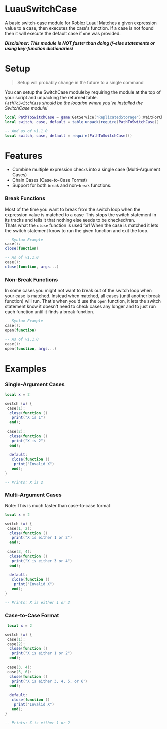 # LuauSwitchCase 
A basic switch-case module for Roblox Luau! Matches a given expression value to a case, then executes the case's function. If a case is not found then it will execute the default case if one was provided.   

***Disclaimer: This module is NOT faster than doing if-else statements or using key-function dictionaries!***

# Setup
> Setup will probably change in the future to a single command

You can setup the SwitchCase module by requiring the module at the top of your script and unpacking the returned table.  
*`PathToSwitchCase` should be the location where you've installed the SwitchCase module!*  
```lua
local PathToSwitchCase = game:GetService("ReplicatedStorage"):WaitForChild("SwitchCase")
local switch, case, default = table.unpack(require(PathToSwitchCase))

-- And as of v1.1.0
local switch, case, default = require(PathToSwitchCase)()
```

# Features
- Combine multiple expression checks into a single case (Multi-Argument Cases)
- Chain Cases (Case-to-Case Format)
- Support for both `break` and non-`break` functions.

### Break Functions
Most of the time you want to break from the switch loop when the expression value is matched to a case. This stops the switch statement in its tracks and tells it that nothing else needs to be checked/ran.  
Thats what the `close` function is used for! When the case is matched it lets the switch statement know to run the given function and exit the loop.
```lua
-- Syntax Example
case():
close(function)

-- As of v1.1.0
case():
close(function, args...)
```

### Non-Break Functions
In some cases you might not want to break out of the switch loop when your case is matched. Instead when matched, all cases (until another break function) will run.
That's when you'd use the `open` function, it lets the switch statement know it doesn't need to check cases any longer and to just run each function until it finds a break function.
```lua
-- Syntax Example
case():
open(function)

-- As of v1.1.0
case():
open(function, args...)
```

# Examples
### Single-Argument Cases
```lua
local x = 2

switch (x) {
 case(1):
  close(function ()
   print("X is 1")
  end);
  
 case(2):
  close(function ()
   print("X is 2")
  end);
  
  default:
   close(function ()
    print("Invalid X")
   end);
}

-- Prints: X is 2
```

### Multi-Argument Cases
Note: This is much faster than case-to-case format
```lua
local x = 2

switch (x) {
 case(1, 2):
  close(function ()
   print("X is either 1 or 2")
  end);
  
 case(3, 4):
  close(function ()
   print("X is either 3 or 4")
  end);
  
  default:
   close(function ()
    print("Invalid X")
   end);
}

-- Prints: X is either 1 or 2
```

### Case-to-Case Format
```lua
 local x = 2

switch (x) {
 case(1):
 case(2):
  close(function ()
   print("X is either 1 or 2")
  end);
  
 case(3, 4):
 case(5, 6):
  close(function ()
   print("X is either 3, 4, 5, or 6")
  end);
  
  default:
   close(function ()
    print("Invalid X")
   end);
}

-- Prints: X is either 1 or 2
```
